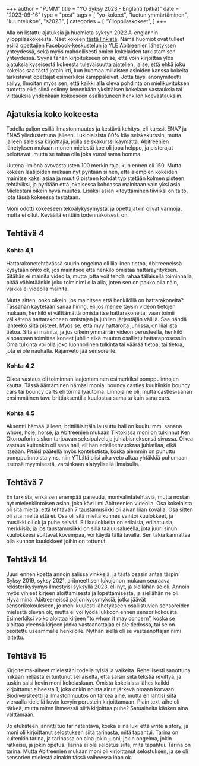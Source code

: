 +++
author = "PJMM"
title = "YO Syksy 2023 - Englanti (pitkä)"
date = "2023-09-16"
type = "post"
tags = [
    "yo-kokeet",
    "luetun ymmärtäminen",
    "kuuntelukoe",
    "s2023",
    ]
categories = [
    "Ylioppilaskokeet",
]
+++

Alla on listattu ajatuksia ja huomiota syksyn 2022 A-englannin ylioppilaskokeesta. Näet kokeen [tästä linkistä](https://yle.fi/plus/abitreenit/2023/syksy/englanti_pitka/index.html). Nämä huomiot ovat tulleet esillä opettajien Facebook-keskustelun ja YLE Abitreenien lähetyksen yhteydessä, sekä myös mahdollisesti omien kokelaiden tarkistamisen yhteydessä. Syynä tähän kirjoitukseen on se, että voin kirjoittaa ylös ajatuksia kyseisestä kokeesta tulevaisuutta ajatellen, ja se, että ehkä joku kokelas saa tästä jotain irti, kun huomaa millaisten asioiden kanssa kokeita tarkistavat opettajat esimerkiksi kamppaleivat. Jotta täysi anonymiteetti säilyy, llmoitan myös sen, että kaikki alla oleva pohdinta on mielikuvituksen tuotetta eikä siinä esiinny kenenkään yksittäisen kokelaan vastauksia tai viittauksia yhdenkään kokeeseen osallistuneen henkilön koevastauksiin.

## Ajatuksia koko kokeesta

Todella paljon esillä ilmastonmuutos ja kestävä kehitys, eli kurssit ENA7 ja ENA5 yliedustettuna jälleen. Lukiolaisista 80% käy seiskakurssin, mutta jälleen saleissa kirjoittajia, joilla seiskakurssi käymättä. Abitreenien lähetyksen mukaan monen mielestä koe oli jopa helppo, ja pisterajat pelottavat, mutta se taitaa olla joka vuosi sama homma.

Uutena ilmiönä avovastausten 100 merkin raja, kun ennen oli 150. Mutta kokeen laatijoiden mukaan nyt pyritään siihen, että aiempien kokeiden mainitse kaksi asiaa ja muut 6 pisteen kohdat typistetään kolmen pisteen tehtäviksi, ja pyritään että jokaisessa kohdassa mainitaan vain yksi asia. Mielestäni oikein hyvä muutos. Lisäksi asian kiteyttäminen tiiviiksi on taito, jota tässä kokeessa testataan.

Moni odotti kokeeseen tekoälykysymystä, ja opettajatkin olivat varmoja, mutta ei ollut. Keväällä erittäin todennäköisesti on.

## Tehtävä 4
### Kohta 4,1
Hattarakonetehtävässä suurin ongelma oli liiallinen tietoa, Abitreeneissä kysytään onko ok, jos mainitsee että henkilö omistaa hattarayrityksen. Sitähän ei mainita videolla, mutta jotta voit tehdä rahaa tällaisella toiminnalla, pitää vähintäänkin joku toiminimi olla alla, joten sen on pakko olla näin, vaikka ei videolla mainita. 

Mutta sitten, onko oikein, jos mainitsee että henkilöllä on hattarakoneita? Tässähän käytetään sanaa hiring, eli jos menee täysin videon tietojen mukaan, henkilö ei välttämättä omista itse hattarakoneita, vaan toimii välikätenä hattarakoneen omistajan ja juhlien järjestäjän välillä. Saa nähdä lähteekö siitä pisteet. Myös se, että myy hattaroita juhlissa, on liiallista tietoa. Sitä ei mainita, ja jos oikein ymmärrän videon perusteella, henkilö ainoastaan toimittaa koneet juhliin eikä muuten osallistu hattaraprosessiin. Oma tulkinta voi olla joko luonnollinen tulkinta tai väärää tietoa, tai tietoa, jota ei ole nauhalla. Rajanveto jää sensoreille.

### Kohta 4.2
Oikea vastaus oli toiminnan laajentaminen esimerkiksi pomppulinnojen kautta. Tässä ääntäminen hämäsi monia: bouncy castles kuultiinkin bouncy cars tai bouncy carts eli törmäilyautoina. Linnoja ne oli, mutta castles-sanan ensimmäinen tavu brittiaksentilla kuulostaa samalta kuin sana cars. 

### Kohta 4.5
Aksentti hämää jälleen, brittiläisittäin lausuttu hall on kuultu mm. sanana whore, hole, horse, ja Abitreenien mukaan Tiktokissa moni on tulkinnut Ken Okoroaforin siskon tarjoavan seksipalveluja juhlabisneksensä sivussa. Oikea vastaus kuitenkin oli sana hall, eli hän edelleenvuokraa juhlatilaa, eikä itseään. Pitäisi päätellä myös kontekstista, koska aiemmin on puhuttu pomppulinnoista yms. niin YTL:ltä olisi aika veto alkaa yhtäkkiä puhumaan itsensä myymisestä, varsinkaan alatyylisellä ilmaisulla. 

## Tehtävä 7
En tarkista, enkä sen enempää paneudu, monivalintatehtäviä, mutta nostan nyt mielenkiintoisen asian, joka kävi ilmi Abitreenien videolla. Osa kokelaista oli sitä mieltä, että tehtävän 7 taustamusiikki oli aivan liian kovalla. Osa sitten oli sitä mieltä että ei. Osa oli sitä mieltä kunnes vaihtoi kuulokkeet, ja musiikki oli ok ja puhe selvää. Eli kuulokkeita on erilaisia, erilaatuisia, merkkisiä, ja jos taustamusiikki on sillä taajuusalueella, jota juuri sinun kuulokkeesi soittavat kovempaa, voi käydä tällä tavalla. Sen takia kannattaa olla kunnon kuulokkeet joihin on tottunut.

## Tehtävä 14
Juuri ennen koetta annoin salissa vinkkejä, ja tästä osasin antaa tärpin. Syksy 2019, syksy 2021, aritmeettisen lukujonon mukaan seuraava rekisterikysymys ilmestyisi syksyllä 2023, eli nyt, ja siellähän se oli. Annoin myös vihjeet kirjeen aloittamisesta ja lopettamisesta, ja siellähän ne oli. Hyvä minä.
Abitreeneissä paljon kysymyksiä, jotka jäävät sensorikokoukseen, jo moni kuulosti lähetykseen osallistuvien sensoreiden mielestä olevan ok, mutta ei voi lyödä lukkoon ennen sensorikokousta. Esimerkiksi voiko aloittaa kirjeen ”to whom it may concern”, koska se aloittaa yleensä kirjeen jonka vastaanottajaa ei ole tiedossa, tai se on osoitettu useammalle henkilölle. Nythän siellä oli se vastaanottajan nimi laitettu. 

## Tehtävä 15
Kirjoitelma-aiheet mielestäni todella tylsiä ja vaikeita. Rehellisesti sanottuna mikään neljästä ei tuntunut sellaiselta, että saisin siitä tekstiä revittyä, ja tuskin saisi kovin moni kokelaskaan. Omista kokelaista lähes kaikki kirjoittanut aiheesta 1, joka onkin noista ainut järkevä omaan korvaan. Biodiversiteetti ja ilmastonmuutos on tärkeä aihe, mutta en lähtisi siitä vieraalla kielellä kovin kevyin perustein kirjoittamaan. Plain text-aihe oli tärkeä, mutta miten ihmeessä siitä kirjoittaa puhe? Satuaiheita käsken aina välttämään. 

Jo etukäteen jännitti tuo tarinatehtävä, koska siinä luki että write a story, ja moni oli kirjoittanut selostuksen siitä tarinasta, mitä tapahtui. Tarina on kuitenkin tarina, ja tarinassa on aina jokin juoni, jokin ongelma, jokin ratkaisu, ja jokin opetus. Tarina ei ole selostus siitä, mitä tapahtui. Tarina on tarina. Mutta Abitreenien mukaan moni oli kirjoittanut selostuksen, ja se oli sensorien mielestä ainakin tässä vaiheessa ihan ok. 
